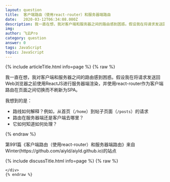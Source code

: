 ```yaml
---
layout: question
title:  客户端路由（使用react-router）和服务器端路由
date:   2020-03-12T06:34:08.000Z
description: 我一直在想，我对客户端和服务器之间的路由感到困惑。假设我在将请求发送回Web浏览器之前使用ReactJS进行服务器端渲染，并使用react-router作...
img: 
author: 飞云Pro
category: question
answer: 0
tags: JavaScript
topic: JavaScript
---
```

<div class="article-root">
  <div class="article">
    {% include articleTitle.html info=page %}
    {% raw %}
    <div class="article-content"><p><font style="vertical-align: inherit;"><font style="vertical-align: inherit;">我一直在想，我对客户端和服务器之间的路由感到困惑。</font><font style="vertical-align: inherit;">假设我在将请求发送回Web浏览器之前使用ReactJS进行服务器端渲染，并使用react-router作为客户端路由在页面之间切换而不刷新为SPA。</font></font></p>

<p><font style="vertical-align: inherit;"><font style="vertical-align: inherit;">我想到的是：</font></font></p>

<ul>
<li><font style="vertical-align: inherit;"><font style="vertical-align: inherit;">路线如何解释？</font><font style="vertical-align: inherit;">例如，从首页（</font></font><code>/home</code><font style="vertical-align: inherit;"><font style="vertical-align: inherit;">）到帖子页面（</font></font><code>/posts</code><font style="vertical-align: inherit;"><font style="vertical-align: inherit;">）</font><font style="vertical-align: inherit;">的请求</font></font></li>
<li><font style="vertical-align: inherit;"><font style="vertical-align: inherit;">路由在服务器端还是客户端去哪里？</font></font></li>
<li><font style="vertical-align: inherit;"><font style="vertical-align: inherit;">它如何知道如何处理？</font></font></li>
</ul></div>
    {% endraw %}
  </div>
  <p class="winter_mark">第991篇《客户端路由（使用react-router）和服务器端路由》来自Winter(https://github.com/aiyld/aiyld.github.io)的站点</p>
  <div class="discuss-wrapper">
    {% include discussTitle.html info=page %}
    {% raw %}
    <div class="discuss-list">
    
    </div>
    {% endraw %}
  </div>
<div>
